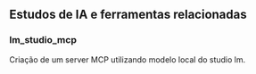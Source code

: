 ## Estudos de IA e ferramentas relacionadas

### lm_studio_mcp
Criação de um server MCP utilizando modelo local do studio lm.